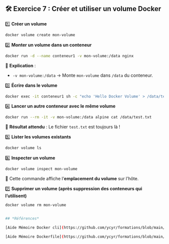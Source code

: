 ## **🛠 Exercice 7 : Créer et utiliser un volume Docker**


1️⃣ **Créer un volume**
```sh
docker volume create mon-volume
```
2️⃣ **Monter un volume dans un conteneur**
```sh
docker run -d --name conteneur1 -v mon-volume:/data nginx
```
📌 **Explication** :
- `-v mon-volume:/data` → Monte `mon-volume` dans `/data` du conteneur.

3️⃣ **Écrire dans le volume**
```sh
docker exec -it conteneur1 sh -c "echo 'Hello Docker Volume' > /data/test.txt"
```
4️⃣ **Lancer un autre conteneur avec le même volume**
```sh
docker run --rm -it -v mon-volume:/data alpine cat /data/test.txt
```
📌 **Résultat attendu** : Le fichier `test.txt` est toujours là !

5️⃣ **Lister les volumes existants**
```sh
docker volume ls
```

6️⃣ **Inspecter un volume**
```sh
docker volume inspect mon-volume
```
📌 Cette commande affiche l’**emplacement du volume** sur l’hôte.

7️⃣ **Supprimer un volume (après suppression des conteneurs qui l’utilisent)**
```sh
docker volume rm mon-volume


## *Références*

[Aide Mémoire Docker cli](https://github.com/ycyr/formations/blob/main/docker/aide-memoire/docker-cli-cheatsheet.md)

[Aide Mémoire Dockerfile](https://github.com/ycyr/formations/blob/main/docker/aide-memoire/dockerfile-cheatsheet.md)
